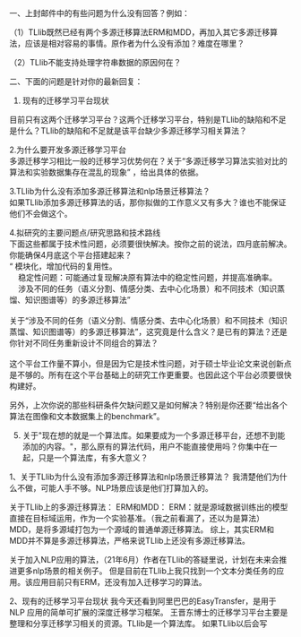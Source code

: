 一、上封邮件中的有些问题为什么没有回答？例如：  

（1）TLlib既然已经有两个多源迁移算法ERM和MDD，再加入其它多源迁移算法，应该是相对容易的事情。原作者为什么没有添加？难度在哪里？

（2）TLlib不能支持处理字符串数据的原因何在？

  

二、下面的问题是针对你的最新回复：

1. 现有的迁移学习平台现状  
  
目前只有这两个迁移学习平台？这两个迁移学习平台，特别是TLlib的缺陷和不足是什么？TLlib的缺陷和不足就是该平台缺少多源迁移学习相关算法？  
  
2.为什么要开发多源迁移学习平台  
多源迁移学习相比一般的迁移学习优势何在？关于“多源迁移学习算法实验对比的算法和实验数据集存在混乱的现象” ，给出具体的依据。  
  
3.TLlib为什么没有添加多源迁移算法和nlp场景迁移算法？  
如果TLlib添加多源迁移算法的话，那你拟做的工作意义又有多大？谁也不能保证他们不会做这个。  
  
4.拟研究的主要问题点/研究思路和技术路线  
下面这些都属于技术性问题，必须要很快解决。按你之前的说法，四月底前解决。你能确保4月底这个平台搭建起来？  
“ 模块化，增加代码的复用性。  
    稳定性问题：可能通过复现解决原有算法中的稳定性问题，并提高准确率。  
    涉及不同的任务（语义分割、情感分类、去中心化场景）和不同技术（知识蒸馏、知识图谱等）的多源迁移算法”  
      
关于“涉及不同的任务（语义分割、情感分类、去中心化场景）和不同技术（知识蒸馏、知识图谱等）的多源迁移算法”，这究竟是什么含义？是已有的算法？还是你针对不同任务重新设计不同组合的算法？  
      
这个平台工作量不算小，但是因为它是技术性问题，对于硕士毕业论文来说创新点是不够的。所有在这个平台基础上的研究工作更重要。也因此这个平台必须要很快构建好。  
  
另外，上次你说的那些科研条件欠缺问题又是如何解决？特别是你还要“给出各个算法在图像和文本数据集上的benchmark”。  
  
5. 关于"现在想的就是一个算法库。如果要成为一个多源迁移平台，还想不到能添加的内容。"，那么原有的算法代码，用户不能直接使用吗？你集中在一起，只是一个算法库，有多大意义？



1、关于TLlib为什么没有添加多源迁移算法和nlp场景迁移算法？
我清楚他们为什么不做，可能人手不够。NLP场景应该是他们打算加入的。

关于TLlib上的多源迁移算法：
ERM和MDD：
ERM：就是源域数据训练出的模型直接在目标域运用，作为一个实验基准。（我之前看漏了，还以为是算法）
MDD，是将多源域打包为一个源域的普通单源迁移算法。
综上，其实ERM和MDD并不算是多源迁移算法，严格来说TLlib上还没有多源迁移算法。

关于加入NLP应用的算法，（21年6月）作者在TLlib的答疑里说，计划在未来会推进更多nlp场景的相关例子。
但是目前在TLlib上我只找到一个文本分类任务的应用。该应用目前只有ERM，还没有加入迁移学习的算法。



2、现有的迁移学习平台现状
我今天还看到阿里巴巴的EasyTransfer，是用于 NLP 应用的简单可扩展的深度迁移学习框架。
王晋东博士的迁移学习平台主要是整理和分享迁移学习相关的资源。TLlib是一个算法库。
如果TLlib以后会写


